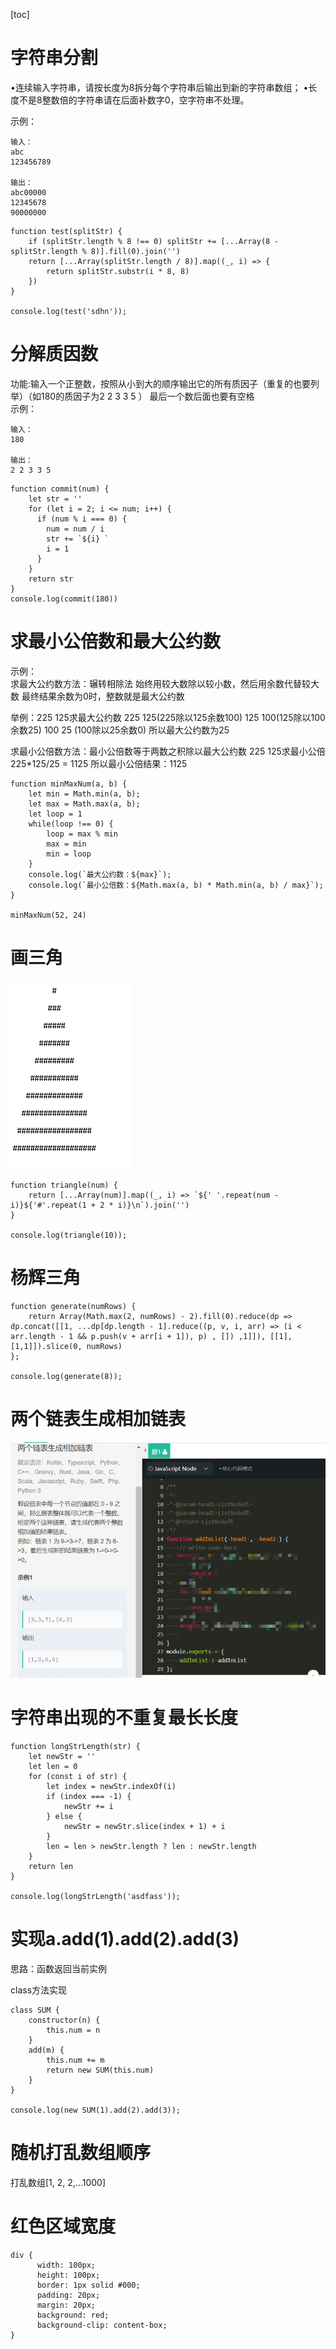 [toc]  
# 字符串分割  

•连续输入字符串，请按长度为8拆分每个字符串后输出到新的字符串数组；
•长度不是8整数倍的字符串请在后面补数字0，空字符串不处理。  

示例： 
```
输入：
abc
123456789

输出：
abc00000
12345678
90000000
```  
```
function test(splitStr) {
    if (splitStr.length % 8 !== 0) splitStr += [...Array(8 - splitStr.length % 8)].fill(0).join('')
    return [...Array(splitStr.length / 8)].map((_, i) => {
        return splitStr.substr(i * 8, 8)
    })
}

console.log(test('sdhn'));
``` 
# 分解质因数  
功能:输入一个正整数，按照从小到大的顺序输出它的所有质因子（重复的也要列举）（如180的质因子为2 2 3 3 5 ）
最后一个数后面也要有空格  
示例：  
``` 
输入：
180

输出：
2 2 3 3 5

```

``` 
function commit(num) {
    let str = ''
    for (let i = 2; i <= num; i++) {
      if (num % i === 0) {
        num = num / i
        str += `${i} `
        i = 1
      }
    }
    return str
}
console.log(commit(180))
``` 
# 求最小公倍数和最大公约数     
示例：  
求最大公约数方法：辗转相除法
始终用较大数除以较小数，然后用余数代替较大数
最终结果余数为0时，整数就是最大公约数  

举例：225 125求最大公约数
225 125(225除以125余数100)
125 100(125除以100余数25)
100 25 (100除以25余数0)
所以最大公约数为25


求最小公倍数方法：最小公倍数等于两数之积除以最大公约数
225 125求最小公倍
225\*125/25 = 1125
所以最小公倍结果：1125

``` 
function minMaxNum(a, b) {
    let min = Math.min(a, b);
    let max = Math.max(a, b);
    let loop = 1
    while(loop !== 0) {
        loop = max % min
        max = min
        min = loop
    }
    console.log(`最大公约数：${max}`);
    console.log(`最小公倍数：${Math.max(a, b) * Math.min(a, b) / max}`);
}

minMaxNum(52, 24)
```

# 画三角  
![画三角](https://raw.githubusercontent.com/github-fanjunyang/Notes/main/images/企业微信截图_16273785687405.png)  

``` 
function triangle(num) {
    return [...Array(num)].map((_, i) => `${' '.repeat(num - i)}${'#'.repeat(1 + 2 * i)}\n`).join('')
}

console.log(triangle(10));
```

# 杨辉三角

``` 
function generate(numRows) {
    return Array(Math.max(2, numRows) - 2).fill(0).reduce(dp => dp.concat([[1, ...dp[dp.length - 1].reduce((p, v, i, arr) => (i < arr.length - 1 && p.push(v + arr[i + 1]), p) , []) ,1]]), [[1], [1,1]]).slice(0, numRows)
};

console.log(generate(8));
```

# 两个链表生成相加链表    

![t](https://raw.githubusercontent.com/github-fanjunyang/Notes/main/images/t.png)    

# 字符串出现的不重复最长长度  

``` 
function longStrLength(str) {
    let newStr = ''
    let len = 0
    for (const i of str) {
        let index = newStr.indexOf(i)
        if (index === -1) {
            newStr += i
        } else {
            newStr = newStr.slice(index + 1) + i
        }
        len = len > newStr.length ? len : newStr.length
    }
    return len
}

console.log(longStrLength('asdfass'));
```

# 实现a.add(1).add(2).add(3)  
思路：函数返回当前实例  

class方法实现  

``` 
class SUM {
    constructor(n) {
        this.num = n
    }
    add(m) {
        this.num += m
        return new SUM(this.num)
    }
}

console.log(new SUM(1).add(2).add(3));
```
# 随机打乱数组顺序  
打乱数组[1, 2, 2,...1000]  

# 红色区域宽度  

``` 
div {
      width: 100px;
      height: 100px;
      border: 1px solid #000;
      padding: 20px;
      margin: 20px;
      background: red;
      background-clip: content-box;
}
```


